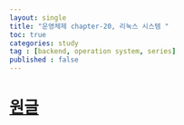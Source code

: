 ```yaml
---
layout: single
title: "운영체제 chapter-20, 리눅스 시스템 "
toc: true
categories: study
tag : [backend, operation system, series]
published : false
---
```


# [원글](https://gangfunction.github.io/study/nineth2/)